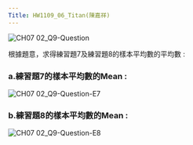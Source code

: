 ```yaml
---
Title: HW1109_06_Titan(陳嘉祥)
---
```


![CH07 02_Q9-Question](https://github.com/user-attachments/assets/feb4b6fc-15ef-48ba-9064-21317d1f889a)

根據題意，求得練習題7及練習題8的樣本平均數的平均數 :

### a.練習題7的樣本平均數的Mean :

![CH07 02_Q9-Question-E7](https://github.com/user-attachments/assets/8a86f6b8-3728-4804-ba25-b122d70d412c)

### b.練習題8的樣本平均數的Mean :

![CH07 02_Q9-Question-E8](https://github.com/user-attachments/assets/173cb675-2bf5-47fb-b581-65274b3acece)
